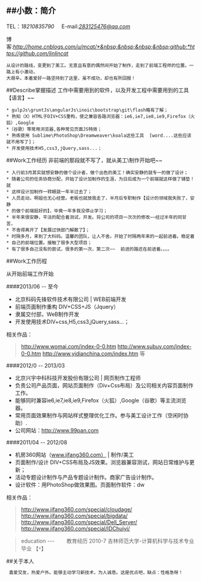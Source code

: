 ##小数：简介
---
TEL：*18210835790* &nbsp;&nbsp;&nbsp;&nbsp;E-mail:*283125476@qq.com*

博客:*http://home.cnblogs.com/u/mcat/*&nbsp;&nbsp;&nbsp;&nbsp;github:*https://github.com/linlincat*
```
从设计的路线，变更到了美工。无意且有意的偶然间开始了制作，走到了前端工程师的位置。一路上有小激动，
大艰辛。本着爱好一路坚持到了这里，虽不成功，却也有所回报！
```
##Describe掌握描述
工作中需要用到的软件，以及开发工程中需要用到的工具【语言】~~


    * gulpJs\gruntJs\angularJs\inoic\bootstrap\git\flash略有了解；
    * 熟知（X）HTML于DIV+CSS重构，使之兼容各路浏览器：ie6,ie7,ie8,ie9,Firefox（火狐）,Google
    *（谷歌）等常用浏览器,各种常见页面JS特效；
    * 熟练使用 Sublime\PhotoShop\Dreamweaver\koala这些工具  [word....这些应该就不用写了]；
    * 开发使用技术H5,css3,jQuery,sass...；



##Work工作经历
非前端的那段就不写了，就从美工\制作开始吧~~

    * 入行前3月其实就想安静的做个设计者，做个出色的美工！确实安静的就专一的做了设计；
    * 随着公司的任务协商分配，开始了设计加制作的生涯，为日后成为一个前端就这样做了铺垫！就
    * 这样设计加制作一转眼就一年半过去了；
    * 人员走动，啊姐也无心经营。老板也就放我走了，半月后专职制作【设计的领域我失败了，安静
    * 的做个前端挺好的】，毕竟一年多我没停止学习；
    * 半年来很安静，平淡的配合着测试，开发。将公司的项目一次次的修改~~经过半年的同甘苦，
    * 不舍得离开了【发展过快部门解散了】；
    * 时隔多月，来到了大科码。温馨的团队，让人不舍。开始了时隔两年来的一起前进着。稳定着
    * 自己的前端位置。接触了很多大型项目；
    * 有了很多自己没有的尝试，很多的第一次，第二次~~  前进的路还在前进着。。。。

##Work工作历程

从开始前端工作开始

####2013/06 -- 至今

   * 北京科码先锋软件技术有限公司 | WEB前端开发
   * 前端页面制作重构  DIV+CSS+JS（Jquery）
   * 隶属交付部，WeB制作开发
   * 开发使用技术DIV+css,H5,css3,jQuery,sass...；

   相关作品：
   > http://www.womai.com/index-0-0.htm     http://www.subuy.com/index-0-0.htm
   > http://www.yidianchina.com/index.htm 等
   
   
   ####2012/0 -- 2013/03
   * 北京兴宇中科科技开发股份有限公司 | 网页制作工程师
   * 负责公司产品页面，网站页面制作（Div+Css布局）及公司相关内容页面制作工作。
   * 能够同时兼容ie6,ie7,ie8,ie9,Firefox（火狐）,Google（谷歌）等主流浏览器。
   * 常用页面效果制作与网站样式整理优化工作。参与美工设计工作（空闲时协助）.
   * 公司网站：http://www.99pan.com
   

   ####2011/04 -- 2012/08
   
   * 机房360网站（www.jifang360.com） | 制作/美工
   * 页面制作/设计     DIV+CSS布局及JS效果。浏览器兼容测试，网站日常维护与更新；
   * 活动专题设计制作与产品专题设计制作。商家广告设计制作。
   * 设计软件：用PhotoShop做效果图。页面制作软件：dw

   相关作品：
   > http://www.jifang360.com/special/cloudage/      http://www.jifang360.com/special/bigdata/
   > http://www.jifang360.com/special/Dell_Server/   http://www.jifang360.com/special/IDChuiyi/


> education --- 　　教育经历
> 2010-7 吉林师范大学-计算机科学与技术专业 毕业   【`*`】


##关于本人

```javascript
 喜爱交友，热爱户外。能够主动学习新技术，为人诚恳。这是优点吧，缺点：性格急呀！
```

